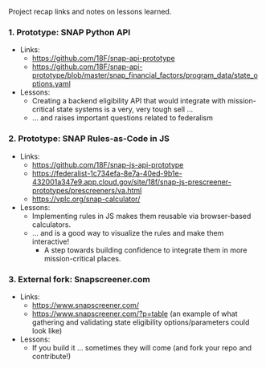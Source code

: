 Project recap links and notes on lessons learned.

### 1. Prototype: SNAP Python API

* Links:
  * https://github.com/18F/snap-api-prototype
  * https://github.com/18F/snap-api-prototype/blob/master/snap_financial_factors/program_data/state_options.yaml
* Lessons: 
  * Creating a backend eligibility API that would integrate with mission-critical state systems is a very, very tough sell ...
  * ... and raises important questions related to federalism

### 2. Prototype: SNAP Rules-as-Code in JS

* Links:
  * https://github.com/18F/snap-js-api-prototype
  * https://federalist-1c734efa-8e7a-40ed-9b1e-432001a347e9.app.cloud.gov/site/18f/snap-js-prescreener-prototypes/prescreeners/va.html
  * https://vplc.org/snap-calculator/
* Lessons: 
  * Implementing rules in JS makes them reusable via browser-based calculators.
  * ... and is a good way to visualize the rules and make them interactive! 
    * A step towards building confidence to integrate them in more mission-critical places.


### 3. External fork: Snapscreener.com

* Links: 
  * https://www.snapscreener.com/
  * https://www.snapscreener.com/?p=table (an example of what gathering and validating state eligibility options/parameters could look like)
* Lessons:
  * If you build it ... sometimes they will come (and fork your repo and contribute!)
